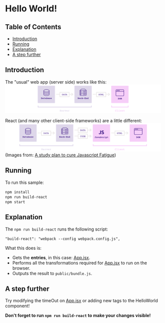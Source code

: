 # Hello World!

## Table of Contents

- [Introduction](#intro)
- [Running](#running)
- [Explanation](#explanation)
- [A step further](#step-further)

## Introduction

The "usual" web app (server side) works like this:
![Server Side App](../images/server-side.png)

React (and many other client-side frameworks) are a little different:
![Client Side App](../images/client-side.png)
(Images from: [A study plan to cure Javascript Fatigue](https://medium.com/@sachagreif/a-study-plan-to-cure-javascript-fatigue-8ad3a54f2eb1#.djem8j34q))

## Running

To run this sample:
```
npm install
npm run build-react
npm start
```

## Explanation

The `npm run build-react` runs the following script:

```
"build-react": "webpack --config webpack.config.js",
```

What this does is:
* Gets the **entries**, in this case: [App.jsx](1).
* Performs all the transformations required for [App.jsx](1) to run on the browser.
* Outputs the result to `public/bundle.js`.

## A step further

Try modifying the timeOut on [App.jsx](1) or adding new tags to the HelloWorld component!

**Don't forget to run `npm run build-react` to make your changes visible!** 

[1]: ./src/App.jsx

